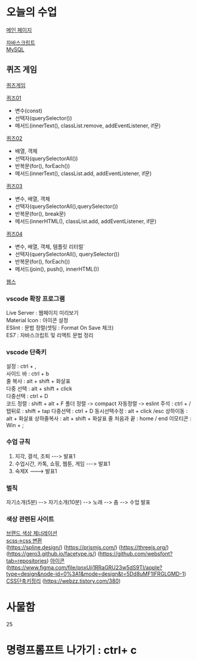 # 오늘의 수업
[메인 페이지](https://gnlgk.github.io/class2024/)   

[자바스크립트](https://gnlgk.github.io/class2024/javascript/index.html)   
[MySQL](https://gnlgk.github.io/class2024/mysql/index.html)    

## 퀴즈 게임
[퀴즈게임](https://gnlgk.github.io/class2024/quiz/index.html)    

[퀴즈01](https://gnlgk.github.io/class2024/quiz/quiz01.html)      
- 변수(const)    
- 선택자(querySelector())    
- 메서드(innerText(), classList.remove, addEventListener, if문)    

[퀴즈02](https://gnlgk.github.io/class2024/quiz/quiz02.html)  
- 배열, 객체   
- 선택자(querySelectorAll())   
- 반복문(for(), forEach())   
- 메서드(innerText(), classList.add, addEventListener, if문)  

[퀴즈03](https://gnlgk.github.io/class2024/quiz/quiz03.html)  
- 변수, 배열, 객체   
- 선택자(querySelectorAll(),querySelector())   
- 반복문(for(), break문)   
- 메서드(innerHTML(), classList.add, addEventListener, if문)  

[퀴즈04](https://gnlgk.github.io/class2024/quiz/quiz04.html)   
- 변수, 배열, 객체, 템플릿 리터럴`   
- 선택자(querySelectorAll(), querySelector())   
- 반복문(for(), forEach())   
- 메서드(join(), push(), innerHTML())  


[웹스](https://gnlgk.github.io/class2024/webd/cate.html)   

### vscode 확장 프로그램
Live Server : 웹페이지 미리보기   
Material Icon : 아이콘 설정   
ESlint : 문법 정렬(셋팅 : Format On Save 체크)   
ES7 : 자바스크립트 및 리액트 문법 정리   

### vscode 단축키
설정 : ctrl + ,   
사이드 바 : ctrl + b   
줄 복사 : alt + shift + 화살표   
다중 선택 : alt + shift + click   
다중선택 : ctrl + D    
코드 정렬 : shift + alt + F
폴더 정렬 -> compact
자동정렬 -> eslint
주석 : ctrl + /
탭뒤로 : shift + tap
다중선택 : ctrl + D
동시선택수정 : alt + click /esc
상하이동 : alt + 화살표
상하줄복사 : alt + shift + 화살표
줄 처음과 끝 : home / end
이모티콘 : Win + ;



### 수업 규칙
1. 지각, 결석, 조퇴 ---> 발표1
2. 수업시간, 카톡, 쇼핑, 웹툰, 게임 ---> 발표1 
3. 숙제X ---> 발표1

### 벌칙
자기소개(5분) --> 자기소개(10분) --> 노래 --> 춤 --> 수업 발표


### 색상 관련된 사이트
[브랜드 색상 제너레이션](https://huemint.com/brand-intersection/)   
[scss->css 변환](https://www.sassmeister.com/)   
(https://spline.design/)
(https://prismjs.com/)
(https://threejs.org/)
(https://gero3.github.io/facetype.js/)
(https://github.com/websfont?tab=repositories)
[아이콘](https://simpleicons.org/)
(https://www.figma.com/file/pnxUji1RRaGRU23w5dS9TI/apple?type=design&node-id=0%3A1&mode=design&t=5Dd8uMF1lFRGLGMD-1)
[CSS단축키정리](https://docs.emmet.io/cheat-sheet/)
(https://webzz.tistory.com/380)
# 사물함
25

# 명령프롬프트 나가기 : ctrl+ c